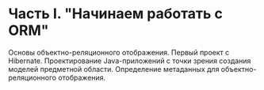 # Часть I. "Начинаем работать с ORM"
Основы объектно-реляционного отображения.
Первый проект с Hibernate.
Проектирование Java-приложений с точки зрения создания моделей предметной области.
Определение метаданных для объектно-реляционного отображения.
